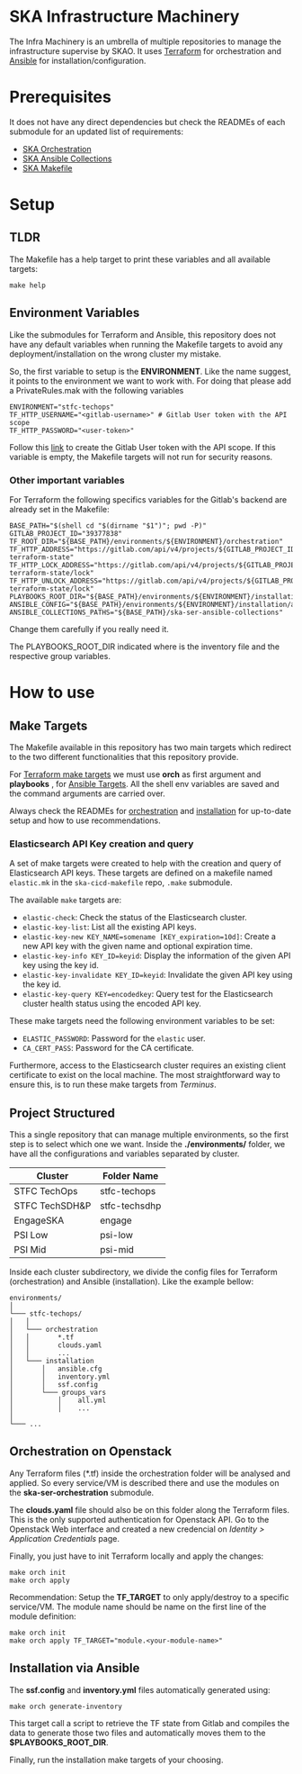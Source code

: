 # SKA Infrastructure Machinery

The Infra Machinery is an umbrella of multiple repositories to manage the infrastructure 
supervise by SKAO. It uses [Terraform](https://www.terraform.io/) 
for orchestration and [Ansible](https://www.ansible.com/) for installation/configuration.

# Prerequisites

It does not have any direct dependencies but check the READMEs of 
each submodule for an updated list of requirements:
* [SKA Orchestration](./ska-ser-orchestration/README.md#prerequisites)
* [SKA Ansible Collections](./ska-ser-ansible-collections/README.md#requirements)
* [SKA Makefile](./.make/README.md)

# Setup

## TLDR

The Makefile has a help target to print these variables and all available targets:

```
make help
```

## Environment Variables

Like the submodules for Terraform and Ansible, this repository does not have any default 
variables when running the Makefile targets to avoid any deployment/installation on the
wrong cluster my mistake.

So, the first variable to setup is the **ENVIRONMENT**. Like the name suggest, it points 
to the environment we want to work with. For doing that please add a PrivateRules.mak with the following variables

```
ENVIRONMENT="stfc-techops"
TF_HTTP_USERNAME="<gitlab-username>" # Gitlab User token with the API scope
TF_HTTP_PASSWORD="<user-token>"
```

Follow this [link](https://docs.gitlab.com/ee/user/profile/personal_access_tokens.html#create-a-personal-access-token) to create the Gitlab User token with the API scope. If this variable is empty, the Makefile targets will not run for security reasons.

### Other important variables

For Terraform the following specifics variables for the Gitlab's backend are already set in the Makefile:

```
BASE_PATH="$(shell cd "$(dirname "$1")"; pwd -P)"
GITLAB_PROJECT_ID="39377838"
TF_ROOT_DIR="${BASE_PATH}/environments/${ENVIRONMENT}/orchestration"
TF_HTTP_ADDRESS="https://gitlab.com/api/v4/projects/${GITLAB_PROJECT_ID}/terraform/state/${ENVIRONMENT}-terraform-state"
TF_HTTP_LOCK_ADDRESS="https://gitlab.com/api/v4/projects/${GITLAB_PROJECT_ID}/terraform/state/${ENVIRONMENT}-terraform-state/lock"
TF_HTTP_UNLOCK_ADDRESS="https://gitlab.com/api/v4/projects/${GITLAB_PROJECT_ID}/terraform/state/${ENVIRONMENT}-terraform-state/lock"
PLAYBOOKS_ROOT_DIR="${BASE_PATH}/environments/${ENVIRONMENT}/installation"
ANSIBLE_CONFIG="${BASE_PATH}/environments/${ENVIRONMENT}/installation/ansible.cfg"
ANSIBLE_COLLECTIONS_PATHS="${BASE_PATH}/ska-ser-ansible-collections"
```

Change them carefully if you really need it. 

The PLAYBOOKS_ROOT_DIR indicated where is the inventory file and the respective  group variables.

# How to use

## Make Targets

The Makefile available in this repository has two main targets which redirect 
to the two different functionalities that this repository provide.

For [Terraform make targets](./ska-ser-orchestration/Makefile) we must use **orch** 
as first argument and **playbooks** , for [Ansible Targets](./ska-ser-ansible-collections/Makefile).
All the shell env variables are saved and the command arguments are 
carried over.

Always check the READMEs for [orchestration](./ska-ser-orchestration/README.md#Getting&#32;started)
and [installation](./ska-ser-ansible-collections/README.md#Usage) 
for up-to-date setup and how to use recommendations.

### Elasticsearch API Key creation and query

A set of make targets were created to help with the creation and query of Elasticsearch API keys.
These targets are defined on a makefile named `elastic.mk` in the `ska-cicd-makefile` repo, `.make` submodule.

The available `make` targets are:

- `elastic-check`: Check the status of the Elasticsearch cluster.
- `elastic-key-list`: List all the existing API keys.
- `elastic-key-new KEY_NAME=somename [KEY_expiration=10d]`: Create a new API key with the given name and optional expiration time.
- `elastic-key-info KEY_ID=keyid`: Display the information of the given API key using the key id.
- `elastic-key-invalidate KEY_ID=keyid`: Invalidate the given API key using the key id.
- `elastic-key-query KEY=encodedkey`: Query test for the Elasticsearch cluster health status using the encoded API key.

These make targets need the following environment variables to be set:
- `ELASTIC_PASSWORD`: Password for the `elastic` user.
- `CA_CERT_PASS`: Password for the CA certificate.

Furthermore, access to the Elasticsearch cluster requires an existing client certificate to exist on the local machine. The most straightforward way to ensure this, is to run these make targets from *Terminus*.

## Project Structured

 This a single repository that can manage multiple environments, so the first step is
 to select which one we want. Inside the **./environments/** folder, we have all the 
 configurations and variables separated by cluster.

| Cluster        | Folder Name   |
| -------------- | ------------- |
| STFC TechOps   | stfc-techops  |
| STFC TechSDH&P | stfc-techsdhp |
| EngageSKA      | engage        |
| PSI Low        | psi-low       |
| PSI Mid        | psi-mid       |

Inside each cluster subdirectory, we divide the config files for Terraform (orchestration)
and Ansible (installation). Like the example bellow:

 ```
environments/
│     
└─── stfc-techops/
│   │   
│   └─── orchestration
│   │       *.tf
│   │       clouds.yaml
│   │       ...
│   └─── installation
│       │   ansible.cfg
│       │   inventory.yml
│       │   ssf.config
│       └─── groups_vars
│           │    all.yml
│           │    ...
│    
└─── ...
```

## Orchestration on Openstack

Any Terraform files (*.tf) inside the orchestration folder will be 
analysed and applied. So every service/VM is described there and use the modules
on the **ska-ser-orchestration** submodule.

The **clouds.yaml** file should also be on this folder along the Terraform files.
This is the only supported authentication for Openstack API. Go to the Openstack
Web interface and created a new credencial on *Identity > Application Credentials*
page.

Finally, you just have to init Terraform locally and apply the changes:

```
make orch init
make orch apply 
```
Recommendation: Setup the **TF_TARGET** to only apply/destroy to a specific 
service/VM. The module name should be name on the first line of the module 
definition:

```
make orch init
make orch apply TF_TARGET="module.<your-module-name>"
```

## Installation via Ansible

The **ssf.config** and **inventory.yml** files automatically generated using:

```
make orch generate-inventory
```

This target call a script to retrieve the TF state from Gitlab and compiles the
data to generate those two files and automatically moves them to the 
**$PLAYBOOKS_ROOT_DIR**.

Finally, run the installation make targets of your choosing.

